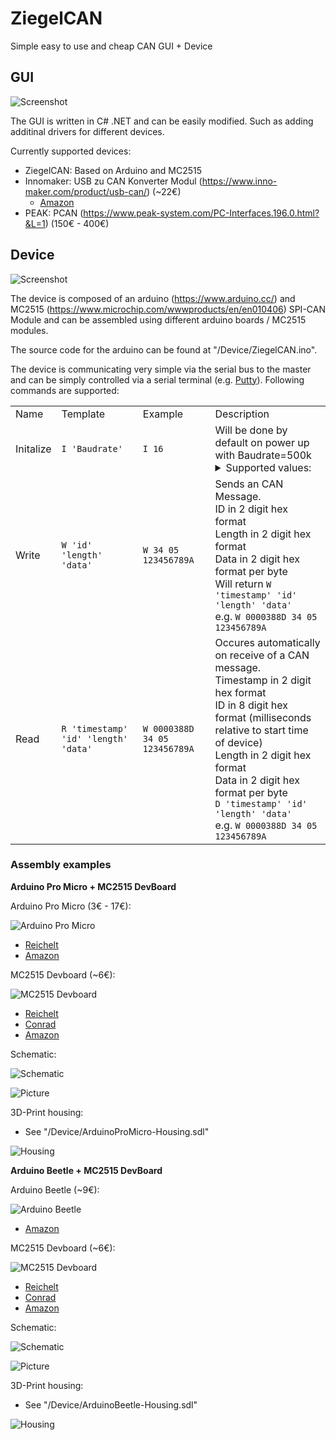 # ZiegelCAN

Simple easy to use and cheap CAN GUI + Device

## GUI

![Screenshot](/Dokumentation/GUI-Screenshot.png)

The GUI is written in C# .NET and can be easily modified. Such as adding additinal drivers for different devices.

Currently supported devices:
- ZiegelCAN: Based on Arduino and MC2515
- Innomaker: USB zu CAN Konverter Modul (https://www.inno-maker.com/product/usb-can/) (~22€)
  - [Amazon](https://www.amazon.de/USB-CAN-Konvertermodul-f%C3%BCr-Raspberry-Zero/dp/B07Q812QK8/ref=sr_1_1?__mk_de_DE=%C3%85M%C3%85%C5%BD%C3%95%C3%91&dchild=1&keywords=usb+to+can&qid=1600685248&s=computers&sr=1-1)
- PEAK: PCAN (https://www.peak-system.com/PC-Interfaces.196.0.html?&L=1) (150€ - 400€)

## Device

![Screenshot](/Dokumentation/Device.png)

The device is composed of an arduino (https://www.arduino.cc/) and MC2515 (https://www.microchip.com/wwwproducts/en/en010406) SPI-CAN Module
and can be assembled using different arduino boards / MC2515 modules.

The source code for the arduino can be found at "/Device/ZiegelCAN.ino".

The device is communicating very simple via the serial bus to the master and can be simply controlled via a serial terminal (e.g. [Putty](https://www.putty.org/)).
Following commands are supported:
<table>
 <tr>
  <td>Name</td>
  <td>Template</td>
  <td>Example</td>
  <td>Description</td>
 </tr>
 <tr>
  <td>Initalize</td>
  <td><code>I 'Baudrate'</code></td>
  <td><code>I 16</code></td>
  <td>
   Will be done by default on power up with Baudrate=500k<br />
   <details>
    <summary>Supported values:</summary>
    <ul>
     <li> 1: 5K BPS </li>
     <li> 2: 10KBPS </li>
     <li> 3: CAN_20KBPS </li>
     <li> 4: CAN_25KBPS </li>
     <li> 5: CAN_31K25BPS </li>
     <li> 6: CAN_33KBPS </li>
     <li> 7: CAN_40KBPS </li>
     <li> 8: CAN_50KBPS </li>
     <li> 9: CAN_80KBPS </li>
     <li> 10: CAN_83K3BPS </li>
     <li> 11: CAN_95KBPS </li>
     <li> 12: CAN_100KBPS </li>
     <li> 13: CAN_125KBPS </li>
     <li> 14: CAN_200KBPS </li>
     <li> 15: CAN_250KBPS </li>
     <li> 16: CAN_500KBPS </li>
     <li> 17: CAN_666KBPS </li>
     <li> 18: CAN_1000KBPS </li>
    </ul>
   </detail>
  </td>
 </tr>
 <tr>
  <td>Write</td>
  <td><code>W 'id' 'length' 'data'</code></td>
  <td><code>W 34 05 123456789A</code></td>
  <td>Sends an CAN Message. <br />
   ID in 2 digit hex format <br />
   Length in 2 digit hex format <br />
   Data in 2 digit hex format per byte<br />
   Will return <code>W 'timestamp' 'id' 'length' 'data'</code><br />
   e.g. <code>W 0000388D 34 05 123456789A</code><br />
  </td>
 </tr>
  <tr>
  <td>Read</td>
  <td><code>R 'timestamp' 'id' 'length' 'data'</code></td>
  <td><code>W 0000388D 34 05 123456789A</code></td>
  <td>Occures automatically on receive of a CAN message. <br />
   Timestamp in 2 digit hex format <br />
   ID in 8 digit hex format (milliseconds relative to start time of device) <br />   
   Length in 2 digit hex format <br />
   Data in 2 digit hex format per byte<br />
   <code>D 'timestamp' 'id' 'length' 'data'</code><br />
   e.g. <code>W 0000388D 34 05 123456789A</code><br />
  </td>
 </tr>
</table> 

### Assembly examples

**Arduino Pro Micro + MC2515 DevBoard**

Arduino Pro Micro (3€ - 17€):

![Arduino Pro Micro](/Dokumentation/ArduinoProMicro.jpg)

- [Reichelt](https://www.reichelt.de/arduino-micro-atmega32u4-microusb-arduino-micro-p130166.html?PROVID=2788&gclid=Cj0KCQjwnqH7BRDdARIsACTSAdt4MO3BU86DtwXu6JJwXzTQyJRWxugqHoVLU8AKw7-FK6P4etoctqoaAkZBEALw_wcB&&r=1)
- [Amazon](https://www.amazon.de/s?k=arduino+pro+micro&adgrpid=68574559182&gclid=Cj0KCQjwnqH7BRDdARIsACTSAdsH_4IlpHdsxaQXSTaCFc4L0vXTYrDDimj4OuBm9ByWzXVA2E6BKU8aAofPEALw_wcB&hvadid=352893259388&hvdev=c&hvlocphy=9042646&hvnetw=g&hvqmt=e&hvrand=7661705581012956852&hvtargid=aud-952184766223%3Akwd-298203302135&hydadcr=20073_1780756&tag=googhydr08-21&ref=pd_sl_2zvjlp4hz1_e)

MC2515 Devboard (~6€):

![MC2515 Devboard](/Dokumentation/MC2515Devboard.jpg)

- [Reichelt](https://www.reichelt.de/entwicklerboards-can-modul-mcp2515-mcp2562-debo-can-modul-p239277.html?PROVID=2788&gclid=Cj0KCQjwnqH7BRDdARIsACTSAduSsxQXZH1qjitB8yJM9Uq9lB601zxAiicDDWQApFdCmpEz34VcJ7oaAtaXEALw_wcB&&r=1)
- [Conrad](https://www.conrad.de/de/p/joy-it-sbc-can01-can-interface-1-st-passend-fuer-arduino-banana-pi-raspberry-pi-cubieboard-1720599.html?hk=SEM&WT.srch=1&WT.mc_id=google_pla&s_kwcid=AL%21222%213%21367270211499%21%21%21g%21%21&ef_id=Cj0KCQjwnqH7BRDdARIsACTSAdtjLrU0uN2fT1p9jbrQR8k4eKA0wHKeFqM9jfXznG4Rc9zTmOjwDoUaArQVEALw_wcB%3AG%3As&gclid=Cj0KCQjwnqH7BRDdARIsACTSAdtjLrU0uN2fT1p9jbrQR8k4eKA0wHKeFqM9jfXznG4Rc9zTmOjwDoUaArQVEALw_wcB&refresh=true)
- [Amazon](https://www.amazon.de/AptoFun-Receiver-Protocol-Controller-Development/dp/B0758VD6WR/ref=sr_1_1_sspa?__mk_de_DE=%C3%85M%C3%85%C5%BD%C3%95%C3%91&dchild=1&keywords=arduino+can+modul&qid=1600681236&sr=8-1-spons&psc=1&spLa=ZW5jcnlwdGVkUXVhbGlmaWVyPUFJR0E4STJGRlQ3VUcmZW5jcnlwdGVkSWQ9QTAyMzUwOTcyRzU4R0owUzZOWVdEJmVuY3J5cHRlZEFkSWQ9QTA1NjQxNjY2MFhNNUxMQVc5OVImd2lkZ2V0TmFtZT1zcF9hdGYmYWN0aW9uPWNsaWNrUmVkaXJlY3QmZG9Ob3RMb2dDbGljaz10cnVl)

Schematic:

![Schematic](/Dokumentation/Device-ArduinoProMicro-Schematic.png)

![Picture](/Dokumentation/Device-ArduinoProMicro-Picture.png)

3D-Print housing:

 - See "/Device/ArduinoProMicro-Housing.sdl"
 
![Housing](/Dokumentation/Device-ArduinoProMicro-Housing.png)

**Arduino Beetle + MC2515 DevBoard**

Arduino Beetle (~9€):

![Arduino Beetle](/Dokumentation/ArduinoBeetle.jpg)

- [Amazon](https://www.amazon.de/DollaTek-ATMEGA32U4-USB-Entwicklungsplatinenmodul-kompatibel-Leonardo/dp/B07ML2RX59/ref=sr_1_2?__mk_de_DE=%C3%85M%C3%85%C5%BD%C3%95%C3%91&crid=14238SW0479DR&dchild=1&keywords=Arduino+Beetle&qid=1600682161&quartzVehicle=121-634&replacementKeywords=arduino&sprefix=philips+am%2Caps%2C168&sr=8-2)

MC2515 Devboard (~6€):

![MC2515 Devboard](/Dokumentation/MC2515Devboard.jpg)

- [Reichelt](https://www.reichelt.de/entwicklerboards-can-modul-mcp2515-mcp2562-debo-can-modul-p239277.html?PROVID=2788&gclid=Cj0KCQjwnqH7BRDdARIsACTSAduSsxQXZH1qjitB8yJM9Uq9lB601zxAiicDDWQApFdCmpEz34VcJ7oaAtaXEALw_wcB&&r=1)
- [Conrad](https://www.conrad.de/de/p/joy-it-sbc-can01-can-interface-1-st-passend-fuer-arduino-banana-pi-raspberry-pi-cubieboard-1720599.html?hk=SEM&WT.srch=1&WT.mc_id=google_pla&s_kwcid=AL%21222%213%21367270211499%21%21%21g%21%21&ef_id=Cj0KCQjwnqH7BRDdARIsACTSAdtjLrU0uN2fT1p9jbrQR8k4eKA0wHKeFqM9jfXznG4Rc9zTmOjwDoUaArQVEALw_wcB%3AG%3As&gclid=Cj0KCQjwnqH7BRDdARIsACTSAdtjLrU0uN2fT1p9jbrQR8k4eKA0wHKeFqM9jfXznG4Rc9zTmOjwDoUaArQVEALw_wcB&refresh=true)
- [Amazon](https://www.amazon.de/AptoFun-Receiver-Protocol-Controller-Development/dp/B0758VD6WR/ref=sr_1_1_sspa?__mk_de_DE=%C3%85M%C3%85%C5%BD%C3%95%C3%91&dchild=1&keywords=arduino+can+modul&qid=1600681236&sr=8-1-spons&psc=1&spLa=ZW5jcnlwdGVkUXVhbGlmaWVyPUFJR0E4STJGRlQ3VUcmZW5jcnlwdGVkSWQ9QTAyMzUwOTcyRzU4R0owUzZOWVdEJmVuY3J5cHRlZEFkSWQ9QTA1NjQxNjY2MFhNNUxMQVc5OVImd2lkZ2V0TmFtZT1zcF9hdGYmYWN0aW9uPWNsaWNrUmVkaXJlY3QmZG9Ob3RMb2dDbGljaz10cnVl)

Schematic:

![Schematic](/Dokumentation/Device-ArduinoBeetle-Schematic.png)

![Picture](/Dokumentation/Device-ArduinoBeetle-Picture.png)

3D-Print housing:

 - See "/Device/ArduinoBeetle-Housing.sdl"
 
 ![Housing](/Dokumentation/Device-ArduinoBeetle-Housing.png)
